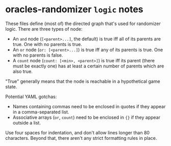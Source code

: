 # oracles-randomizer `logic` notes

These files define (most of) the directed graph that's used for randomizer
logic. There are three types of node:

- An `and` node (`[<parent>...]`, the default) is true iff all of its parents
  are true. One with no parents is true.
- An `or` node (`or: [<parent>...]`) is true iff any of its parents is true.
  One with no parents is false.
- A `count` node (`count: [<min>, <parent>]`) is true iff its parent (there
  must be exactly one) has at least a certain number of parents which are also
  true.

"True" generally means that the node is reachable in a hypothetical game state.

Potential YAML gotchas:

- Names containing commas need to be enclosed in quotes if they appear in a
  comma-separated list.
- Associative arrays (`or`, `count`) need to be enclosed in `{}` if they appear
  outside a list.

Use four spaces for indentation, and don't allow lines longer than 80
characters. Beyond that, there aren't any strict formatting rules in place.
